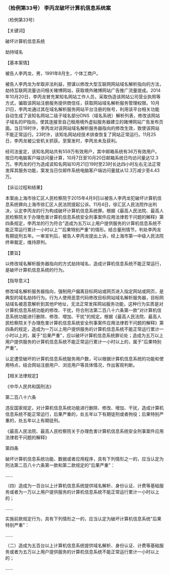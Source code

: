 ### （检例第33号） 李丙龙破坏计算机信息系统案

（检例第33号）

【关键词】

破坏计算机信息系统

劫持域名

【基本案情】

被告人李丙龙，男，1991年8月生，个体工商户。

被告人李丙龙为牟取非法利益，预谋以修改大型互联网网站域名解析指向的方法，劫持互联网流量访问相关赌博网站，获取境外赌博网站广告推广流量提成。2014年10月20日，李丙龙冒充某知名网站工作人员，采取伪造该网站公司营业执照等方式，骗取该网站注册服务提供商信任，获取网站域名解析服务管理权限。10月21日，李丙龙通过其在域名解析服务网站平台注册的账号，利用该平台相关功能自动生成了该知名网站二级子域名部分DNS（域名系统）解析列表，修改该网站子域名的IP指向，使其连接至自己租用境外虚拟服务器建立的赌博网站广告发布页面。当日19时许，李丙龙对该网站域名解析服务器指向的修改生效，致使该网站不能正常运行。23时许，该知名网站经技术排查恢复了网站正常运行。11月25日，李丙龙被公安机关抓获。至案发时，李丙龙未及获利。

经司法鉴定，该知名网站共有559万有效用户，其中邮箱系统有36万有效用户。按日均电脑客户端访问量计算，10月7日至10月20日邮箱系统日均访问量达12.3万。李丙龙的行为造成该知名网站10月21日19时至23时长达四小时左右无法正常发挥其服务功能，案发当日仅邮件系统电脑客户端访问量就从12.3万减少至4.43万。

【诉讼过程和结果】

本案由上海市徐汇区人民检察院于2015年4月9日以被告人李丙龙犯破坏计算机信息系统罪向上海市徐汇区人民法院提起公诉。11月4日，徐汇区人民法院作出判决，认定李丙龙的行为构成破坏计算机信息系统罪。根据《最高人民法院、最高人民检察院关于办理危害计算机信息系统安全刑事案件应用法律若干问题的解释》第四条规定，李丙龙的行为符合"造成为五万以上用户提供服务的计算机信息系统不能正常运行累计一小时以上""后果特别严重"的情形。结合量刑情节，判处李丙龙有期徒刑五年。一审宣判后，被告人李丙龙提出上诉，经上海市第一中级人民法院终审裁定，维持原判。

【要旨】

以修改域名解析服务器指向的方式劫持域名，造成计算机信息系统不能正常运行，是破坏计算机信息系统的行为。

【指导意义】

修改域名解析服务器指向，强制用户偏离目标网站或网页进入指定网站或网页，是典型的域名劫持行为。行为人使用恶意代码修改目标网站域名解析服务器，目标网站域名被恶意解析到其他IP地址，无法正常发挥网站服务功能，这种行为实质是对计算机信息系统功能的修改、干扰，符合刑法第二百八十六条第一款"对计算机信息系统功能进行删除、修改、增加、干扰"的规定。根据《最高人民法院、最高人民检察院关于办理危害计算机信息系统安全刑事案件应用法律若干问题的解释》第四条的规定，造成为一万以上用户提供服务的计算机信息系统不能正常运行累计一小时以上的，属于"后果严重"，应以破坏计算机信息系统罪论处；造成为五万以上用户提供服务的计算机信息系统不能正常运行累计一小时以上的，属于"后果特别严重"。

认定遭受破坏的计算机信息系统服务用户数，可以根据计算机信息系统的功能和使用特点，结合网站注册用户、浏览用户等具体情况，作出客观判断。

【相关法律规定】

《中华人民共和国刑法》

第二百八十六条

违反国家规定，对计算机信息系统功能进行删除、修改、增加、干扰，造成计算机信息系统不能正常运行，后果严重的，处五年以下有期徒刑或者拘役；后果特别严重的，处五年以上有期徒刑。

《最高人民法院、最高人民检察院关于办理危害计算机信息系统安全刑事案件应用法律若干问题的解释》

第四条

破坏计算机信息系统功能、数据或者应用程序，具有下列情形之一的，应当认定为刑法第二百八十六条第一款和第二款规定的"后果严重"：

......

（四）造成为一百台以上计算机信息系统提供域名解析、身份认证、计费等基础服务或者为一万以上用户提供服务的计算机信息系统不能正常运行累计一小时以上的；

......

实施前款规定行为，具有下列情形之一的，应当认定为破坏计算机信息系统"后果特别严重"：

......

（二）造成为五百台以上计算机信息系统提供域名解析、身份认证、计费等基础服务或者为五万以上用户提供服务的计算机信息系统不能正常运行累计一小时以上的；

......
